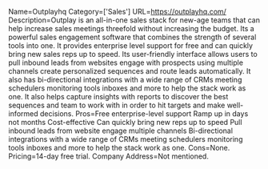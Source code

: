 Name=Outplayhq
Category=['Sales']
URL=https://outplayhq.com/
Description=Outplay is an all-in-one sales stack for new-age teams that can help increase sales meetings threefold without increasing the budget. Its a powerful sales engagement software that combines the strength of several tools into one. It provides enterprise level support for free and can quickly bring new sales reps up to speed. Its user-friendly interface allows users to pull inbound leads from websites engage with prospects using multiple channels create personalized sequences and route leads automatically. It also has bi-directional integrations with a wide range of CRMs meeting schedulers monitoring tools inboxes and more to help the stack work as one. It also helps capture insights with reports to discover the best sequences and team to work with in order to hit targets and make well-informed decisions.
Pros=Free enterprise-level support Ramp up in days not months Cost-effective Can quickly bring new reps up to speed Pull inbound leads from website engage multiple channels Bi-directional integrations with a wide range of CRMs meeting schedulers monitoring tools inboxes and more to help the stack work as one.
Cons=None.
Pricing=14-day free trial.
Company Address=Not mentioned.
